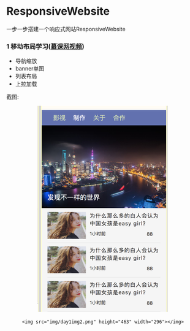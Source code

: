 # ResponsiveWebsite
一步一步搭建一个响应式网站ResponsiveWebsite

### 1 移动布局学习([慕课网视频](https://www.imooc.com/learn/942))

* 导航缩放
* banner单图
* 列表布局
* 上拉加载

截图:
<center class="half">
        <img src="img/day1img1.png" height="538" width="342"></img>

	<img src="img/day1img2.png" height="463" width="296"></img>
</center>

